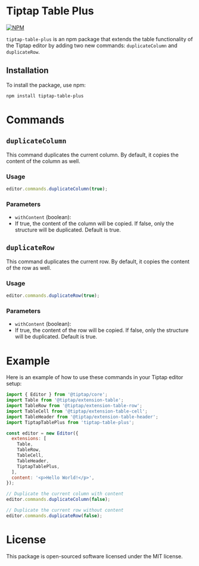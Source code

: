 
# Tiptap Table Plus
[![NPM](https://img.shields.io/npm/v/tiptap-table-plus.svg)](https://www.npmjs.com/package/tiptap-table-plus)

`tiptap-table-plus` is an npm package that extends the table functionality of the Tiptap editor by adding two new commands: `duplicateColumn` and `duplicateRow`.

## Installation

To install the package, use npm:

```bash
npm install tiptap-table-plus
```

# Commands
## `duplicateColumn`

This command duplicates the current column. By default, it copies the content of the column as well.

### Usage
```js
editor.commands.duplicateColumn(true);
```

### Parameters
- `withContent` (boolean): 
- If true, the content of the column will be copied. If false, only the structure will be duplicated. Default is true.

## `duplicateRow`

This command duplicates the current row. By default, it copies the content of the row as well.
### Usage
```js
editor.commands.duplicateRow(true);
```

### Parameters
- `withContent` (boolean): 
- If true, the content of the row will be copied. If false, only the structure will be duplicated. Default is true.

# Example
Here is an example of how to use these commands in your Tiptap editor setup:
```js
import { Editor } from '@tiptap/core';
import Table from '@tiptap/extension-table';
import TableRow from '@tiptap/extension-table-row';
import TableCell from '@tiptap/extension-table-cell';
import TableHeader from '@tiptap/extension-table-header';
import TiptapTablePlus from 'tiptap-table-plus';

const editor = new Editor({
  extensions: [
    Table,
    TableRow,
    TableCell,
    TableHeader,
    TiptapTablePlus,
  ],
  content: '<p>Hello World!</p>',
});

// Duplicate the current column with content
editor.commands.duplicateColumn(false);

// Duplicate the current row without content
editor.commands.duplicateRow(false);
```

# License
This package is open-sourced software licensed under the MIT license.

